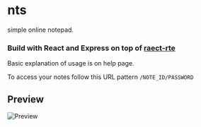 # nts
simple online notepad.

### Build with React and Express on top of [raect-rte](https://github.com/sstur/react-rte)

Basic explanation of usage is on help page.

To access your notes follow this URL pattern `/NOTE_ID/PASSWORD`

## Preview
![Preview](https://i.imgur.com/RF8Psmf.png "preview of the app")
